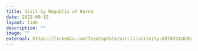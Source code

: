 ```yaml
---
title: Visit by Republic of Korea
date: 2022-09-15
layout: link
description: ""
image: ""
external: https://linkedin.com/feed/update/urn:li:activity:6976833263642300416/
---
```


